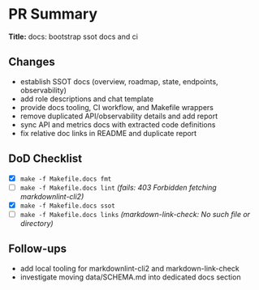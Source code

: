 # PR Summary

**Title:** docs: bootstrap ssot docs and ci

## Changes
- establish SSOT docs (overview, roadmap, state, endpoints, observability)
- add role descriptions and chat template
- provide docs tooling, CI workflow, and Makefile wrappers
- remove duplicated API/observability details and add report
- sync API and metrics docs with extracted code definitions
- fix relative doc links in README and duplicate report

## DoD Checklist
- [x] `make -f Makefile.docs fmt`
- [ ] `make -f Makefile.docs lint` *(fails: 403 Forbidden fetching markdownlint-cli2)*
- [x] `make -f Makefile.docs ssot`
- [ ] `make -f Makefile.docs links` *(markdown-link-check: No such file or directory)*

## Follow-ups
- add local tooling for markdownlint-cli2 and markdown-link-check
- investigate moving data/SCHEMA.md into dedicated docs section
